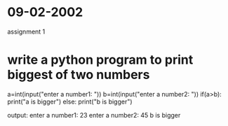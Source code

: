 # 09-02-2002
assignment 1
# write a python program to print biggest of two numbers

a=int(input("enter a number1: "))
b=int(input("enter a number2: "))
if(a>b):
     print("a is bigger")
else:
         print("b is bigger")

output:
enter a number1: 23
enter a number2: 45
b is bigger
